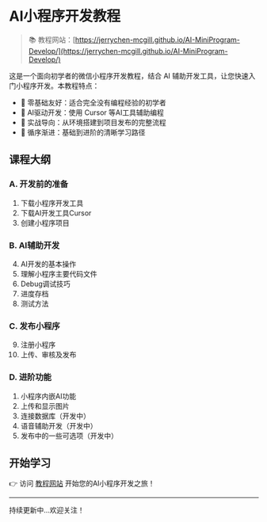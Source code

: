# AI小程序开发教程

> 📚 教程网站：[https://jerrychen-mcgill.github.io/AI-MiniProgram-Develop/](https://jerrychen-mcgill.github.io/AI-MiniProgram-Develop/)

这是一个面向初学者的微信小程序开发教程，结合 AI 辅助开发工具，让您快速入门小程序开发。本教程特点：

- 🚀 零基础友好：适合完全没有编程经验的初学者
- 🤖 AI驱动开发：使用 Cursor 等AI工具辅助编程
- 📱 实战导向：从环境搭建到项目发布的完整流程
- 🎯 循序渐进：基础到进阶的清晰学习路径

## 课程大纲

### A. 开发前的准备
1. 下载小程序开发工具
2. 下载AI开发工具Cursor
3. 创建小程序项目

### B. AI辅助开发
4. AI开发的基本操作
5. 理解小程序主要代码文件
6. Debug调试技巧
7. 进度存档
8. 测试方法

### C. 发布小程序
9. 注册小程序
10. 上传、审核及发布

### D. 进阶功能
1. 小程序内嵌AI功能
2. 上传和显示图片
3. 连接数据库（开发中）
4. 语音辅助开发（开发中）
5. 发布中的一些可选项（开发中）

## 开始学习

👉 访问 [教程网站](https://jerrychen-mcgill.github.io/AI-MiniProgram-Develop/) 开始您的AI小程序开发之旅！

---
持续更新中...欢迎关注！
